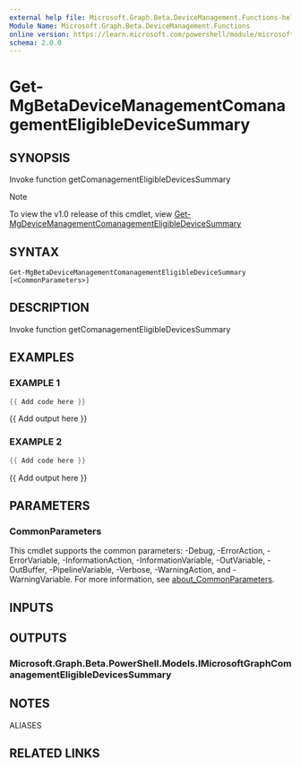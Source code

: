 ```yaml
---
external help file: Microsoft.Graph.Beta.DeviceManagement.Functions-help.xml
Module Name: Microsoft.Graph.Beta.DeviceManagement.Functions
online version: https://learn.microsoft.com/powershell/module/microsoft.graph.beta.devicemanagement.functions/get-mgbetadevicemanagementcomanagementeligibledevicesummary
schema: 2.0.0
---
```


# Get-MgBetaDeviceManagementComanagementEligibleDeviceSummary

## SYNOPSIS
Invoke function getComanagementEligibleDevicesSummary

> [!NOTE]
> To view the v1.0 release of this cmdlet, view [Get-MgDeviceManagementComanagementEligibleDeviceSummary](/powershell/module/Microsoft.Graph.DeviceManagement.Functions/Get-MgDeviceManagementComanagementEligibleDeviceSummary?view=graph-powershell-v1.0)

## SYNTAX

```
Get-MgBetaDeviceManagementComanagementEligibleDeviceSummary [<CommonParameters>]
```

## DESCRIPTION
Invoke function getComanagementEligibleDevicesSummary

## EXAMPLES

### EXAMPLE 1
```powershell
{{ Add code here }}
```

{{ Add output here }}

### EXAMPLE 2
```powershell
{{ Add code here }}
```

{{ Add output here }}

## PARAMETERS

### CommonParameters
This cmdlet supports the common parameters: -Debug, -ErrorAction, -ErrorVariable, -InformationAction, -InformationVariable, -OutVariable, -OutBuffer, -PipelineVariable, -Verbose, -WarningAction, and -WarningVariable. For more information, see [about_CommonParameters](http://go.microsoft.com/fwlink/?LinkID=113216).

## INPUTS

## OUTPUTS

### Microsoft.Graph.Beta.PowerShell.Models.IMicrosoftGraphComanagementEligibleDevicesSummary
## NOTES

ALIASES

## RELATED LINKS
